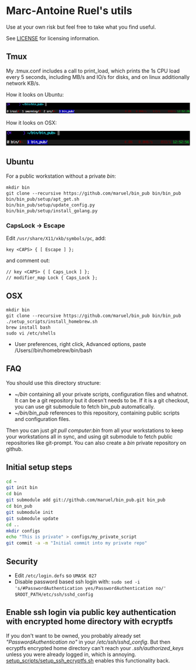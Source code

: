 # Marc-Antoine Ruel's utils

Use at your own risk but feel free to take what you find useful.

See [LICENSE](https://github.com/maruel/bin_pub/blob/master/LICENSE) for
licensing information.


## Tmux

My .tmux.conf includes a call to print_load, which prints the 1s CPU load every
5 seconds, including MB/s and IO/s for disks, and on linux additionally network
KB/s.

How it looks on Ubuntu:

![Ubuntu](/screenshots/ubuntu.png)

How it looks on OSX:

![OSX](/screenshots/osx.png)


## Ubuntu

For a public workstation without a private *bin*:

```
mkdir bin
git clone --recursive https://github.com/maruel/bin_pub bin/bin_pub
bin/bin_pub/setup/apt_get.sh
bin/bin_pub/setup/update_config.py
bin/bin_pub/setup/install_golang.py
```

### CapsLock -> Escape

Edit `/usr/share/X11/xkb/symbols/pc`, add:

    key <CAPS> { [ Escape ] };

and comment out:

    // key <CAPS> { [ Caps_Lock ] };
    // modifier_map Lock { Caps_Lock };


## OSX

```
mkdir bin
git clone --recursive https://github.com/maruel/bin_pub bin/bin_pub
./setup_scripts/install_homebrew.sh
brew install bash
sudo vi /etc/shells
```

* User preferences, right click, Advanced options, paste
      /Users/<YOUR USERNAME>/bin/homebrew/bin/bash


## FAQ

You should use this directory structure:

-   *~/bin* containing all your private scripts, configuration files and
    whatnot.  It can be a git repository but it doesn't needs to be. If it is a
    git checkout, you can use git submodule to fetch bin_pub automatically.
-   *~/bin/bin_pub* references to this repository, containing public scripts and
    configuration files.

Then you can just *git pull computer:bin* from all your workstations to keep
your workstations all in sync, and using git submodule to fetch public
repositories like git-prompt. You can also create a *bin* private repository on
github.


## Initial setup steps

```bash
cd ~
git init bin
cd bin
git submodule add git://github.com/maruel/bin_pub.git bin_pub
cd bin_pub
git submodule init
git submodule update
cd ..
mkdir configs
echo "This is private" > configs/my_private_script
git commit -a -m "Initial commit into my private repo"
```


## Security

- Edit `/etc/login.defs` so `UMASK 027`
- Disable password based ssh login with: `sudo sed -i 's/#PasswordAuthentication yes/PasswordAuthentication no/' $ROOT_PATH/etc/ssh/sshd_config`


## Enable ssh login via public key authentication with encrypted home directory with ecryptfs

If you don't want to be owned, you probably already set *"PasswordAuthentication
no"* in your */etc/ssh/sshd_config*. But then ecryptfs encrypted home directory
can't reach your *.ssh/authorized_keys* unless you were already logged in, which
is annoying.
[setup_scripts/setup_ssh_ecryptfs.sh](setup_scripts/setup_ssh_ecryptfs.sh)
enables this functionality back.
